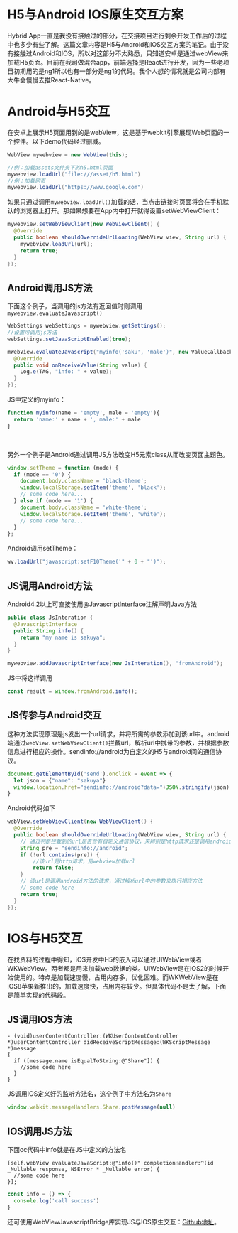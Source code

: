 # H5与Android IOS原生交互方案

Hybrid App一直是我没有接触过的部分，在交接项目进行剩余开发工作后的过程中也多少有些了解。这篇文章内容是H5与Android和IOS交互方案的笔记。由于没有接触过Android和IOS，所以对这部分不太熟悉，只知道安卓是通过webView来加载H5页面。目前在我司做混合app，前端选择是React进行开发，因为一些老项目初期用的是ng1所以也有一部分是ng1的代码。我个人想的情况就是公司内部有大牛会慢慢去推React-Native。

# Android与H5交互

在安卓上展示H5页面用到的是webView，这是基于webkit引擎展现Web页面的一个控件。以下demo代码经过删减。
```java
WebView mywebview = new WebView(this);

//例：加载assets文件夹下的h5.html页面
mywebview.loadUrl("file:///asset/h5.html")
//例：加载网页
mywebview.loadUrl("https://www.google.com")
```
如果只通过调用`mywebview.loadUrl()`加载的话，当点击链接时页面将会在手机默认的浏览器上打开。那如果想要在App内中打开就得设置setWebViewClient：
```java
mywebview.setWebViewClient(new WebViewClient() {
  @Override
  public boolean shouldOverrideUrlLoading(WebView view, String url) {
    mywebview.loadUrl(url);
    return true;
  }
});
```

## Android调用JS方法
下面这个例子，当调用的js方法有返回值时则调用`mywebview.evaluateJavascript()`
```java
WebSettings webSettings = mywebview.getSettings();
//设置可调用js方法
webSettings.setJavaScriptEnabled(true);

mWebView.evaluateJavascript("myinfo('saku', 'male')", new ValueCallback<String>() {
  @Override
  public void onReceiveValue(String value) {
    Log.e(TAG, "info: " + value);
  }
});
```
JS中定义的myinfo：
```javascript
function myinfo(name = 'empty', male = 'empty'){
  return 'name:' + name + ', male:' + male
}
```

<br/>

另外一个例子是Android通过调用JS方法改变H5<body>元素class从而改变页面主题色。
```javascript
window.setTheme = function (mode) {
  if (mode == '0') {
    document.body.className = 'black-theme';
    window.localStorage.setItem('theme', 'black');
    // some code here...
  } else if (mode == '1') {
    document.body.className = 'white-theme';
    window.localStorage.setItem('theme', 'white');
    // some code here...
  }
};
```
Android调用setTheme：
```java
wv.loadUrl("javascript:setF10Theme('" + 0 + "')");
```

## JS调用Android方法
Android4.2以上可直接使用@JavascriptInterface注解声明Java方法
```java
public class JsInteration {
  @JavascriptInterface
  public String info() {
    return "my name is sakuya";
  }
}

mywebview.addJavascriptInterface(new JsInteration(), "fromAndroid");
```

JS中将这样调用
```javascript
const result = window.fromAndroid.info();
```

## JS传参与Android交互
这种方法实现原理是js发出一个url请求，并将所需的参数添加到该url中。android端通过`webView.setWebViewClient()`拦截url，解析url中携带的参数，并根据参数信息进行相应的操作。sendinfo://android为自定义的H5与android间的通信协议。
```javascript
document.getElementById('send').onclick = event => {
  let json = {"name": "sakuya"}
  window.location.href="sendinfo://android?data="+JSON.stringify(json)
}
```
Android代码如下
```java
webView.setWebViewClient(new WebViewClient() {
  @Override
  public boolean shouldOverrideUrlLoading(WebView view, String url) {
    // 通过判断拦截到的url是否含有自定义通信协议，来辨别是http请求还是调用android方法的请求
    String pre = "sendinfo://android";
    if (!url.contains(pre)) {
        //该url是http请求，用webview加载url
        return false;
    }
    // 该url是调用android方法的请求，通过解析url中的参数来执行相应方法
    // some code here
    return true;
  }
});
```

# IOS与H5交互
在找资料的过程中得知，iOS开发中H5的嵌入可以通过UIWebView或者WKWebView。两者都是用来加载web数据的类。UIWebView是在iOS2的时候开始使用的。特点是加载速度慢，占用内存多，优化困难。而WKWebView是在iOS8苹果新推出的，加载速度快，占用内存较少。但具体代码不是太了解，下面是简单实现的代码段。

## JS调用IOS方法
```objc
- (void)userContentController:(WKUserContentController *)userContentController didReceiveScriptMessage:(WKScriptMessage *)message
{    
  if ([message.name isEqualToString:@"Share"]) {
    //some code here
  }
}
```
JS调用IOS定义好的监听方法名，这个例子中方法名为`Share`
```javascript
window.webkit.messageHandlers.Share.postMessage(null)
```

## IOS调用JS方法
下面oc代码中info就是在JS中定义的方法名
```objc
[self.webView evaluateJavaScript:@"info()" completionHandler:^(id _Nullable response, NSError * _Nullable error) {
  //some code here
}];
```
```javascript
const info = () => {
  console.log('call success')
}
```

还可使用WebViewJavascriptBridge库实现JS与IOS原生交互：[Github地址](https://github.com/marcuswestin/WebViewJavascriptBridge)。
